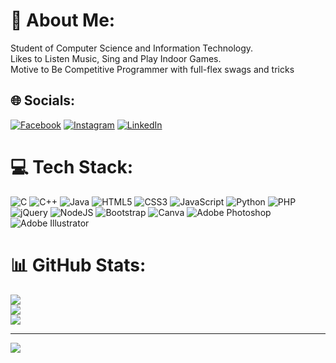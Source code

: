 # 💫 About Me:
Student of Computer Science and Information Technology.<br>Likes to Listen Music, Sing and Play Indoor Games.<br>Motive to Be Competitive Programmer with full-flex swags and tricks


## 🌐 Socials:
[![Facebook](https://img.shields.io/badge/Facebook-%231877F2.svg?logo=Facebook&logoColor=white)](https://facebook.com/manish.shiwakoti.57) [![Instagram](https://img.shields.io/badge/Instagram-%23E4405F.svg?logo=Instagram&logoColor=white)](https://instagram.com/devilz.hunter_57) [![LinkedIn](https://img.shields.io/badge/LinkedIn-%230077B5.svg?logo=linkedin&logoColor=white)](https://linkedin.com/in/in/manish-shiwakoti-01721b260) 

# 💻 Tech Stack:
![C](https://img.shields.io/badge/c-%2300599C.svg?style=for-the-badge&logo=c&logoColor=white) ![C++](https://img.shields.io/badge/c++-%2300599C.svg?style=for-the-badge&logo=c%2B%2B&logoColor=white) ![Java](https://img.shields.io/badge/java-%23ED8B00.svg?style=for-the-badge&logo=java&logoColor=white) ![HTML5](https://img.shields.io/badge/html5-%23E34F26.svg?style=for-the-badge&logo=html5&logoColor=white) ![CSS3](https://img.shields.io/badge/css3-%231572B6.svg?style=for-the-badge&logo=css3&logoColor=white) ![JavaScript](https://img.shields.io/badge/javascript-%23323330.svg?style=for-the-badge&logo=javascript&logoColor=%23F7DF1E) ![Python](https://img.shields.io/badge/python-3670A0?style=for-the-badge&logo=python&logoColor=ffdd54) ![PHP](https://img.shields.io/badge/php-%23777BB4.svg?style=for-the-badge&logo=php&logoColor=white) ![jQuery](https://img.shields.io/badge/jquery-%230769AD.svg?style=for-the-badge&logo=jquery&logoColor=white) ![NodeJS](https://img.shields.io/badge/node.js-6DA55F?style=for-the-badge&logo=node.js&logoColor=white) ![Bootstrap](https://img.shields.io/badge/bootstrap-%23563D7C.svg?style=for-the-badge&logo=bootstrap&logoColor=white) ![Canva](https://img.shields.io/badge/Canva-%2300C4CC.svg?style=for-the-badge&logo=Canva&logoColor=white) ![Adobe Photoshop](https://img.shields.io/badge/adobephotoshop-%2331A8FF.svg?style=for-the-badge&logo=adobephotoshop&logoColor=white) ![Adobe Illustrator](https://img.shields.io/badge/adobeillustrator-%23FF9A00.svg?style=for-the-badge&logo=adobeillustrator&logoColor=white)
# 📊 GitHub Stats:
![](https://github-readme-stats.vercel.app/api?username=hunter-devil2057&theme=dark&hide_border=false&include_all_commits=false&count_private=false)<br/>
![](https://github-readme-streak-stats.herokuapp.com/?user=hunter-devil2057&theme=dark&hide_border=false)<br/>
![](https://github-readme-stats.vercel.app/api/top-langs/?username=hunter-devil2057&theme=dark&hide_border=false&include_all_commits=false&count_private=false&layout=compact)

---
[![](https://visitcount.itsvg.in/api?id=hunter-devil2057&icon=0&color=0)](https://visitcount.itsvg.in)

<!-- Proudly created with GPRM ( https://gprm.itsvg.in ) -->
